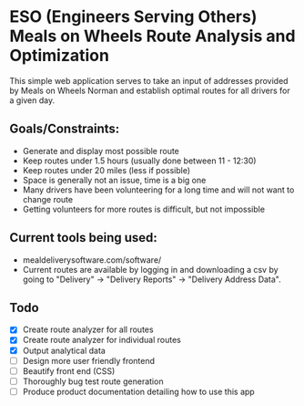 # ESO (Engineers Serving Others) Meals on Wheels Route Analysis and Optimization

This simple web application serves to take an input of addresses provided by Meals on Wheels Norman and establish optimal routes for all drivers for a given day.

## Goals/Constraints:

- Generate and display most possible route
- Keep routes under 1.5 hours (usually done between 11 - 12:30)
- Keep routes under 20 miles (less if possible)
- Space is generally not an issue, time is a big one
- Many drivers have been volunteering for a long time and will not want to change route
- Getting volunteers for more routes is difficult, but not impossible

## Current tools being used:

- mealdeliverysoftware.com/software/
- Current routes are available by logging in and downloading a csv by going to "Delivery" -> "Delivery Reports" -> "Delivery Address Data".

## Todo

- [x] Create route analyzer for all routes
- [x] Create route analyzer for individual routes
- [x] Output analytical data
- [ ] Design more user friendly frontend
- [ ] Beautify front end (CSS)
- [ ] Thoroughly bug test route generation
- [ ] Produce product documentation detailing how to use this app

